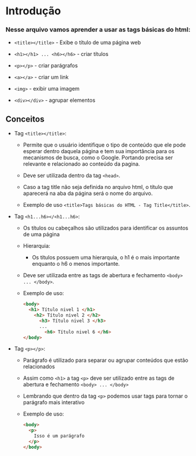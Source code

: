 # Introdução

### Nesse arquivo vamos aprender a usar as tags básicas do html:

  - ```<title></title>``` - Exibe o título de uma página web
    
  - ```<h1></h1> ... <h6></h6>``` - criar títulos
    
  - ```<p></p>``` - criar parágrafos
    
  - ```<a></a>``` - criar um link
    
  - ```<img>``` - exibir uma imagem
    
  - ```<div></div>``` - agrupar elementos

## Conceitos

- Tag ```<title></title>```:
  
  - Permite que o usuário identifique o tipo de conteúdo que ele pode esperar dentro daquela página e tem sua importância para os mecanismos de busca, como o Google. Portando precisa ser relevante e relacionado ao conteúdo da pagina.
  
  - Deve ser utilizada dentro da tag ```<head>```.
    
  - Caso a tag title não seja definida no arquivo html, o título que aparecerá na aba da página será o nome do arquivo.
    
  - Exemplo de uso ```<title>Tags básicas do HTML - Tag Title</title>```.

- Tag ```<h1...h6></<h1...h6>```:
  - Os títulos ou cabeçalhos são utilizados para identificar os assuntos de uma página

  - Hierarquia:
      - Os títulos possuem uma hierarquia, o h1 é o mais importante enquanto o h6 o menos importante.

  - Deve ser utilizada entre as tags de abertura e fechamento ```<body> ... </body>```.

  - Exemplo de uso:
    ```html
    <body>
      <h1> Título nivel 1 </h1>
        <h2> Título nivel 2 </h2>
          <h3> Título nivel 3 </h3>
          ...
            <h6> Título nivel 6 </h6>
    </body>
    ```

- Tag ```<p></p>```:
  - Parágrafo é utilizado para separar ou agrupar conteúdos que estão relacionados
    
  - Assim como ```<h1>``` a tag ```<p>``` deve ser utilizado entre as tags de abertura e fechamento ```<body> ... </body>```
    
  - Lembrando que dentro da tag ```<p>``` podemos usar tags para tornar o parágrafo mais interativo
    
  - Exemplo de uso:
    ```html
    <body>
      <p>
        Isso é um parágrafo
      </p>
    </body>
    ```
    
